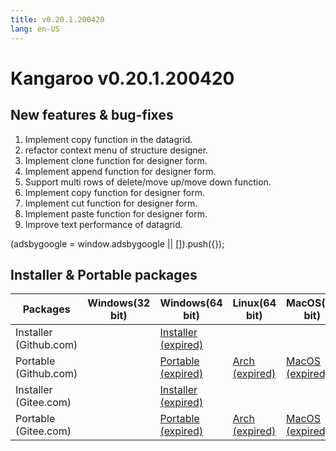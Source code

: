 ```yaml
---
title: v0.20.1.200420
lang: en-US
---
```


# Kangaroo v0.20.1.200420

## New features & bug-fixes
1. Implement copy function in the datagrid.
2. refactor context menu of structure designer.
3. Implement clone function for designer form.
4. Implement append function for designer form.
5. Support multi rows of delete/move up/move down function.
6. Implement copy function for designer form.
7. Implement cut function for designer form.
8. Implement paste function for designer form.
9. Improve text performance of datagrid.

<div>
    <script2 type="text/javascript" async="true" src="https://pagead2.googlesyndication.com/pagead/js/adsbygoogle.js" />
    <ins class="adsbygoogle"
        style="display:block; text-align:center;"
        data-ad-layout="in-article"
        data-ad-format="fluid"
        data-ad-client="ca-pub-3975819313740938"
        data-ad-slot="6760827895"></ins>
    <script2 type="text/javascript">
        (adsbygoogle = window.adsbygoogle || []).push({});
    </script2>
</div>


## Installer & Portable packages

| Packages        | Windows(32 bit) | Windows(64 bit) | Linux(64 bit)   | MacOS(64 bit)   |
|-----------------|-----------------|-----------------|-----------------|-----------------|
| Installer<br/>(Github.com) | | [Installer (expired)](https://github.com/dbkangaroo/kangaroo/releases/download/v0.20.1.200420/Kangaroo_0.20.1.200420_win64.exe) | | |
| Portable<br/>(Github.com)  | | [Portable (expired)](https://github.com/dbkangaroo/kangaroo/releases/download/v0.20.1.200420/Kangaroo_0.20.1.200420_win64.7z) | [Arch (expired)](https://github.com/dbkangaroo/kangaroo/releases/download/v0.20.1.200420/Kangaroo_0.20.1.200420_arch.zip) | [MacOS (expired)](https://github.com/dbkangaroo/kangaroo/releases/download/v0.20.1.200420/Kangaroo_0.20.1.200420_macos.zip) |
| Installer<br/>(Gitee.com) | | [Installer (expired)](https://gitee.com/dbkangaroo/kangaroo/attach_files/377250/download) | | |
| Portable<br/>(Gitee.com)  | | [Portable (expired)](https://gitee.com/dbkangaroo/kangaroo/attach_files/377256/download) | [Arch (expired)](https://gitee.com/dbkangaroo/kangaroo/attach_files/377248/download) | [MacOS (expired)](https://gitee.com/dbkangaroo/kangaroo/attach_files/377249/download) |